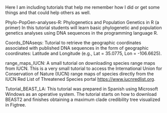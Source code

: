 Here I am including tutorials that help me remember how I did or get some things and that could help others as well.

Phylo-PopGen-analyses-R:
Phylogenetics and Population Genetics in R (a primer) In this tutorial students will learn basic phylogenetic and population genetics analyses using DNA sequences in the programming language R.

Coords_DNAseqs:
Tutorial to retrieve the geographic coordinates associated with published DNA sequences in the form of geographic coordinates: Latitude and Longitude (e.g., Lat = 35.0775, Lon = -106.6625).

range_maps_IUCN:
A small tutorial on downloading species range maps from IUCN. This is a very small tutorial to access the International Union for Conservation of Nature (IUCN) range maps of species directly from the IUCN Red List of Threatened Species portal https://www.iucnredlist.org.

Tutorial_BEAST_LA:
This tutorial was prepared in Spanish using Microsoft Windows as an operative system. The tutorial starts on how to download BEAST2 and finishes obtaining a maximum clade credibility tree visualized in Figtree.
